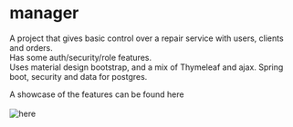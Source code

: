 # manager

A project that gives basic control over a repair service with users, clients and orders.<br>
Has some auth/security/role features.<br>
Uses material design bootstrap, and a mix of Thymeleaf and ajax. Spring boot, security and data for postgres.

A showcase of the features can be found here <br>
<br>
![here](https://media0.giphy.com/media/L3uuZcpwGTzkrMXBjV/giphy.gif)

